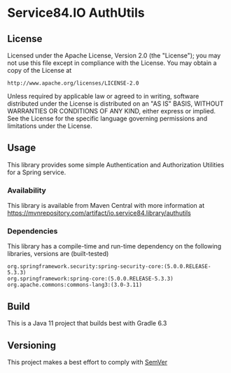 # Service84.IO AuthUtils

## License
Licensed under the Apache License, Version 2.0 (the "License");
you may not use this file except in compliance with the License.
You may obtain a copy of the License at

    http://www.apache.org/licenses/LICENSE-2.0

Unless required by applicable law or agreed to in writing, software
distributed under the License is distributed on an "AS IS" BASIS,
WITHOUT WARRANTIES OR CONDITIONS OF ANY KIND, either express or implied.
See the License for the specific language governing permissions and
limitations under the License.

## Usage
This library provides some simple Authentication and Authorization Utilities
for a Spring service.

### Availability
This library is available from Maven Central with more information at
https://mvnrepository.com/artifact/io.service84.library/authutils

### Dependencies
This library has a compile-time and run-time dependency on the following libraries,
versions are (built-tested)

    org.springframework.security:spring-security-core:(5.0.0.RELEASE-5.3.3)
    org.springframework:spring-core:(5.0.0.RELEASE-5.3.3)
    org.apache.commons:commons-lang3:(3.0-3.11)

## Build
This is a Java 11 project that builds best with Gradle 6.3

## Versioning
This project makes a best effort to comply with [SemVer](https://semver.org/)
